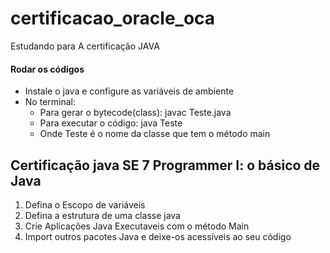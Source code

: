 # certificacao_oracle_oca
Estudando para A certificação JAVA

#### Rodar os códigos
- Instale o java e configure as variáveis de ambiente
- No terminal:
    - Para gerar o bytecode(class): javac Teste.java
    - Para executar o código: java Teste
    - Onde Teste é o nome da classe que tem o método main


## Certificação java SE 7 Programmer I: o básico de Java

01. Defina o Escopo de variáveis
02. Defina a estrutura de uma classe java
03. Crie Aplicações Java Executaveis com o método Main
04. Import outros pacotes Java e deixe-os acessíveis ao seu código
